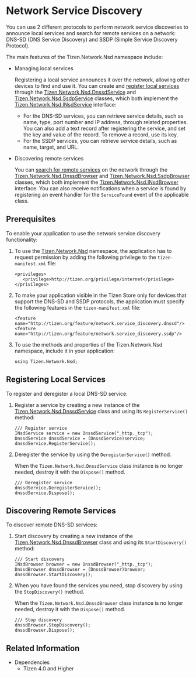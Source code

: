 # Network Service Discovery


You can use 2 different protocols to perform network service discoveries to announce local services and search for remote services on a network: DNS-SD (DNS Service Discovery) and SSDP (Simple Service Discovery Protocol).

The main features of the Tizen.Network.Nsd namespace include:

-   Managing local services

    Registering a local service announces it over the network, allowing other devices to find and use it. You can create and [register local services](#registration) through the [Tizen.Network.Nsd.DnssdService](https://samsung.github.io/TizenFX/latest/api/Tizen.Network.Nsd.DnssdService.html) and [Tizen.Network.Nsd.SsdpService](https://samsung.github.io/TizenFX/latest/api/Tizen.Network.Nsd.SsdpService.html) classes, which both implement the [Tizen.Network.Nsd.INsdService](https://samsung.github.io/TizenFX/latest/api/Tizen.Network.Nsd.INsdService.html) interface:

    -   For the DNS-SD services, you can retrieve service details, such as name, type, port number and IP address, through related properties. You can also add a text record after registering the service, and set the key and value of the record. To remove a record, use its key.
    -   For the SSDP services, you can retrieve service details, such as name, target, and URL.
-   Discovering remote services

    You can [search for remote services](#discovery) on the network through the [Tizen.Network.Nsd.DnssdBrowser](https://samsung.github.io/TizenFX/latest/api/Tizen.Network.Nsd.DnssdBrowser.html) and [Tizen.Network.Nsd.SsdpBrowser](https://samsung.github.io/TizenFX/latest/api/Tizen.Network.Nsd.SsdpBrowser.html) classes, which both implement the [Tizen.Network.Nsd.INsdBrowser](https://samsung.github.io/TizenFX/latest/api/Tizen.Network.Nsd.INsdBrowser.html) interface. You can also receive notifications when a service is found by registering an event handler for the `ServiceFound` event of the applicable class.

## Prerequisites

To enable your application to use the network service discovery functionality:

1.  To use the [Tizen.Network.Nsd](https://samsung.github.io/TizenFX/latest/api/Tizen.Network.Nsd.html) namespace, the application has to request permission by adding the following privilege to the `tizen-manifest.xml` file:

    ```
    <privileges>
       <privilege>http://tizen.org/privilege/internet</privilege>
    </privileges>
    ```

2.  To make your application visible in the Tizen Store only for devices that support the DNS-SD and SSDP protocols, the application must specify the following features in the `tizen-manifest.xml` file:

    ```
    <feature name="http://tizen.org/feature/network.service_discovery.dnssd"/>
    <feature name="http://tizen.org/feature/network.service_discovery.ssdp"/>
    ```

3.  To use the methods and properties of the Tizen.Network.Nsd namespace, include it in your application:

    ```
    using Tizen.Network.Nsd;
    ```

<a name="registration"></a>
## Registering Local Services

To register and deregister a local DNS-SD service:

1.  Register a service by creating a new instance of the [Tizen.Network.Nsd.DnssdService](https://samsung.github.io/TizenFX/latest/api/Tizen.Network.Nsd.DnssdService.html) class and using its `RegisterService()` method:

    ```
    /// Register service
    INsdService service = new DnssdService("_http._tcp");
    DnssdService dnssdService = (DnssdService)service;
    dnssdService.RegisterService();
    ```

2.  Deregister the service by using the `DeregisterService()` method.

    When the `Tizen.Network.Nsd.DnssdService` class instance is no longer needed, destroy it with the `Dispose()` method.

    ```
    /// Deregister service
    dnssdService.DeregisterService();
    dnssdService.Dispose();
    ```

<a name="discovery"></a>
## Discovering Remote Services

To discover remote DNS-SD services:

1.  Start discovery by creating a new instance of the [Tizen.Network.Nsd.DnssdBrowser](https://samsung.github.io/TizenFX/latest/api/Tizen.Network.Nsd.DnssdBrowser.html) class and using its `StartDiscovery()` method:

    ```
    /// Start discovery
    INsdBrowser browser = new DnssdBrowser("_http._tcp");
    DnssdBrowser dnssdBrowser = (DnssdBrowser)browser;
    dnssdBrowser.StartDiscovery();
    ```

2.  When you have found the services you need, stop discovery by using the `StopDiscovery()` method.

    When the `Tizen.Network.Nsd.DnssdBrowser` class instance is no longer needed, destroy it with the `Dispose()` method.

    ```
    /// Stop discovery
    dnssdBrowser.StopDiscovery();
    dnssdBrowser.Dispose();
    ```


## Related Information
* Dependencies
    -   Tizen 4.0 and Higher
